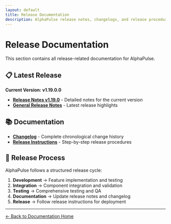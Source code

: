 ```yaml
---
layout: default
title: Release Documentation
description: AlphaPulse release notes, changelogs, and release procedures
---
```


# Release Documentation

This section contains all release-related documentation for AlphaPulse.

## 📋 Latest Release

**Current Version: v1.19.0.0**

- [**Release Notes v1.19.0**](RELEASE_NOTES_v1.19.0.html) - Detailed notes for the current version
- [**General Release Notes**](RELEASE_NOTES.html) - Latest release highlights

## 📚 Documentation

- [**Changelog**](CHANGELOG.html) - Complete chronological change history
- [**Release Instructions**](RELEASE_INSTRUCTIONS.html) - Step-by-step release procedures

## 🔄 Release Process

AlphaPulse follows a structured release cycle:

1. **Development** → Feature implementation and testing
2. **Integration** → Component integration and validation  
3. **Testing** → Comprehensive testing and QA
4. **Documentation** → Update release notes and changelog
5. **Release** → Follow release instructions for deployment

---
[← Back to Documentation Home](../index.html)
